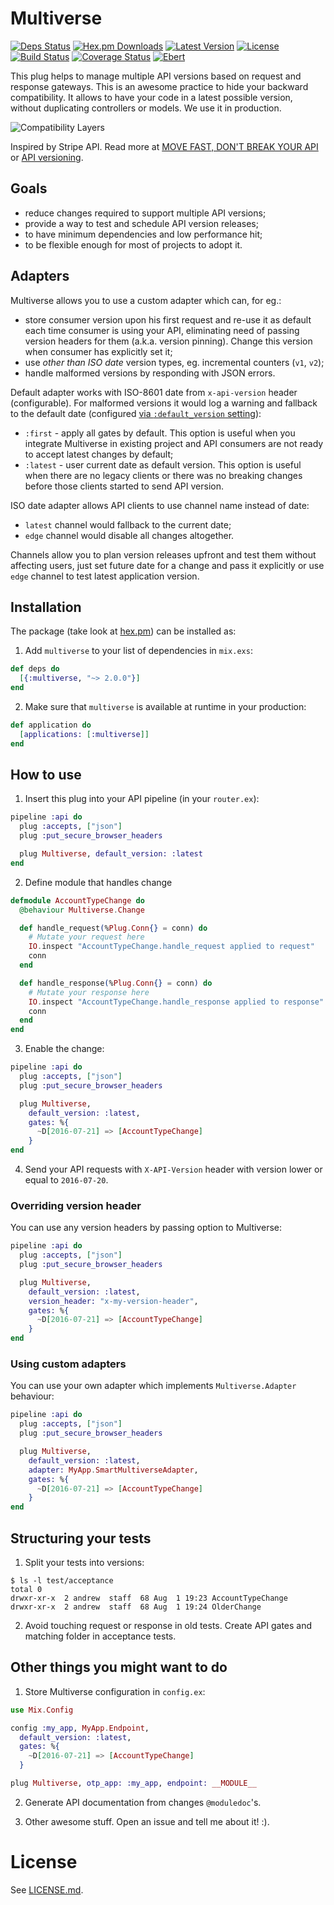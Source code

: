 # Multiverse

[![Deps Status](https://beta.hexfaktor.org/badge/all/github/Nebo15/multiverse.svg)](https://beta.hexfaktor.org/github/Nebo15/multiverse) [![Hex.pm Downloads](https://img.shields.io/hexpm/dw/multiverse.svg?maxAge=3600)](https://hex.pm/packages/multiverse) [![Latest Version](https://img.shields.io/hexpm/v/multiverse.svg?maxAge=3600)](https://hex.pm/packages/multiverse) [![License](https://img.shields.io/hexpm/l/multiverse.svg?maxAge=3600)](https://hex.pm/packages/multiverse) [![Build Status](https://travis-ci.org/Nebo15/multiverse.svg?branch=master)](https://travis-ci.org/Nebo15/multiverse) [![Coverage Status](https://coveralls.io/repos/github/Nebo15/multiverse/badge.svg?branch=master)](https://coveralls.io/github/Nebo15/multiverse?branch=master) [![Ebert](https://ebertapp.io/github/Nebo15/multiverse.svg)](https://ebertapp.io/github/Nebo15/multiverse)

This plug helps to manage multiple API versions based on request and response gateways. This is an awesome practice to hide your backward compatibility. It allows to have your code in a latest possible version, without duplicating controllers or models. We use it in production.

![Compatibility Layers](http://amberonrails.com/images/posts/move-fast-dont-break-your-api/compatibility-layers.png "Compatibility Layers")

Inspired by Stripe API. Read more at [MOVE FAST, DON'T BREAK YOUR API](http://amberonrails.com/move-fast-dont-break-your-api/) or [API versioning](https://stripe.com/blog/api-versioning).

## Goals

  - reduce changes required to support multiple API versions;
  - provide a way to test and schedule API version releases;
  - to have minimum dependencies and low performance hit;
  - to be flexible enough for most of projects to adopt it.

## Adapters

Multiverse allows you to use a custom adapter which can, for eg.:

  - store consumer version upon his first request and re-use it as default each time consumer is using your API, eliminating need of passing version headers for them (a.k.a. version pinning). Change this version when consumer has explicitly set it;
  - use _other than ISO date_ version types, eg. incremental counters (`v1`, `v2`);
  - handle malformed versions by responding with JSON errors.

Default adapter works with ISO-8601 date from `x-api-version` header (configurable). For malformed versions it would log a warning and fallback to the default date (configured [via `:default_version` setting](https://hexdocs.pm/multiverse/2.0.0/Multiverse.Adapters.ISODate.html)):

  - `:first` - apply all gates by default. This option is useful when you integrate Multiverse in existing project and API consumers are not ready to accept latest changes by default;
  - `:latest` - user current date as default version. This option is useful when there are no legacy clients or there was no breaking changes before those clients started to send API version.

ISO date adapter allows API clients to use channel name instead of date:

  - `latest` channel would fallback to the current date;
  - `edge` channel would disable all changes altogether.

Channels allow you to plan version releases upfront and test them without affecting users,
just set future date for a change and pass it explicitly or use `edge` channel to test latest
application version.

## Installation

The package (take look at [hex.pm](https://hex.pm/packages/multiverse)) can be installed as:

  1. Add `multiverse` to your list of dependencies in `mix.exs`:

  ```elixir
  def deps do
    [{:multiverse, "~> 2.0.0"}]
  end
  ```

  2. Make sure that `multiverse` is available at runtime in your production:

  ```elixir
  def application do
    [applications: [:multiverse]]
  end
  ```

## How to use

  1. Insert this plug into your API pipeline (in your ```router.ex```):

  ```elixir
  pipeline :api do
    plug :accepts, ["json"]
    plug :put_secure_browser_headers

    plug Multiverse, default_version: :latest
  end
  ```

  2. Define module that handles change

  ```elixir
  defmodule AccountTypeChange do
    @behaviour Multiverse.Change

    def handle_request(%Plug.Conn{} = conn) do
      # Mutate your request here
      IO.inspect "AccountTypeChange.handle_request applied to request"
      conn
    end

    def handle_response(%Plug.Conn{} = conn) do
      # Mutate your response here
      IO.inspect "AccountTypeChange.handle_response applied to response"
      conn
    end
  end
  ```

  3. Enable the change:

  ```elixir
  pipeline :api do
    plug :accepts, ["json"]
    plug :put_secure_browser_headers

    plug Multiverse,
      default_version: :latest,
      gates: %{
        ~D[2016-07-21] => [AccountTypeChange]
      }
  end
  ```

  4. Send your API requests with ```X-API-Version``` header with version lower or equal to ```2016-07-20```.

### Overriding version header

  You can use any version headers by passing option to Multiverse:

  ```elixir
  pipeline :api do
    plug :accepts, ["json"]
    plug :put_secure_browser_headers

    plug Multiverse,
      default_version: :latest,
      version_header: "x-my-version-header",
      gates: %{
        ~D[2016-07-21] => [AccountTypeChange]
      }
  end
  ```

### Using custom adapters

  You can use your own adapter which implements `Multiverse.Adapter` behaviour:

  ```elixir
  pipeline :api do
    plug :accepts, ["json"]
    plug :put_secure_browser_headers

    plug Multiverse,
      default_version: :latest,
      adapter: MyApp.SmartMultiverseAdapter,
      gates: %{
        ~D[2016-07-21] => [AccountTypeChange]
      }
  end
  ```

## Structuring your tests

  1. Split your tests into versions:

    $ ls -l test/acceptance
    total 0
    drwxr-xr-x  2 andrew  staff  68 Aug  1 19:23 AccountTypeChange
    drwxr-xr-x  2 andrew  staff  68 Aug  1 19:24 OlderChange

  2. Avoid touching request or response in old tests. Create API gates and matching folder in acceptance tests.

## Other things you might want to do

1. Store Multiverse configuration in `config.ex`:

  ```elixir
  use Mix.Config

  config :my_app, MyApp.Endpoint,
    default_version: :latest,
    gates: %{
      ~D[2016-07-21] => [AccountTypeChange]
    }
  ```

  ```elixir
  plug Multiverse, otp_app: :my_app, endpoint: __MODULE__
  ```

2. Generate API documentation from changes `@moduledoc`'s.

3. Other awesome stuff. Open an issue and tell me about it! :).

# License

See [LICENSE.md](LICENSE.md).
